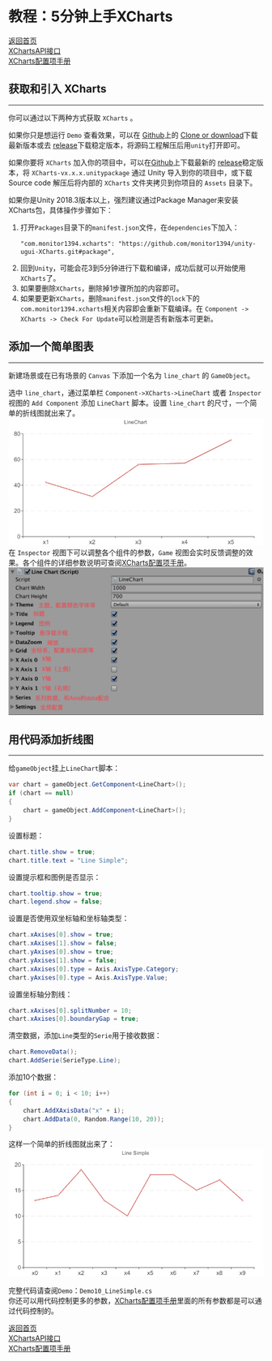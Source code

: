 # 教程：5分钟上手XCharts

[返回首页](https://github.com/monitor1394/unity-ugui-XCharts)  
[XChartsAPI接口](XChartsAPI.md)  
[XCharts配置项手册](XCharts配置项手册.md)

## 获取和引入 XCharts

---

你可以通过以下两种方式获取 `XCharts` 。

如果你只是想运行 `Demo` 查看效果，可以在 [Github](https://github.com/monitor1394/unity-ugui-XCharts)上的 [Clone or download](https://github.com/monitor1394/unity-ugui-XCharts/archive/master.zip)下载最新版本或去 [release](https://github.com/monitor1394/unity-ugui-XCharts/releases)下载稳定版本，将源码工程解压后用`unity`打开即可。

如果你要将 `XCharts` 加入你的项目中，可以在[Github](https://github.com/monitor1394/unity-ugui-XCharts)上下载最新的 [release](https://github.com/monitor1394/unity-ugui-XCharts/releases)稳定版本，将 `XCharts-vx.x.x.unitypackage` 通过 Unity 导入到你的项目中，或下载 Source code 解压后将内部的 `XCharts` 文件夹拷贝到你项目的 `Assets` 目录下。

如果你是Unity 2018.3版本以上，强烈建议通过Package Manager来安装XCharts包，具体操作步骤如下：

  1. 打开`Packages`目录下的`manifest.json`文件，在`dependencies`下加入：
     ```
     "com.monitor1394.xcharts": "https://github.com/monitor1394/unity-ugui-XCharts.git#package",
     ```
  2. 回到`Unity`，可能会花3到5分钟进行下载和编译，成功后就可以开始使用`XCharts`了。
  3. 如果要删除`XCharts`，删除掉1步骤所加的内容即可。
  4. 如果要更新`XCharts`，删除`manifest.json`文件的`lock`下的`com.monitor1394.xcharts`相关内容即会重新下载编译。在 `Component -> XCharts -> Check For Update`可以检测是否有新版本可更新。

## 添加一个简单图表

---

新建场景或在已有场景的 `Canvas` 下添加一个名为 `line_chart` 的 `GameObject`。  

选中 `line_chart`，通过菜单栏 `Component->XCharts->LineChart` 或者  `Inspector` 视图的 `Add Component` 添加 `LineChart` 脚本。设置 `line_chart` 的尺寸，一个简单的折线图就出来了。
![linechart](screenshot/linechart.png)
在 `Inspector` 视图下可以调整各个组件的参数，`Game` 视图会实时反馈调整的效果。各个组件的详细参数说明可查阅[XCharts配置项手册](XCharts配置项手册.md)。
![inspcetor-desc](screenshot/inpsector-desc.png)

## 用代码添加折线图

---

给`gameObject`挂上`LineChart`脚本：

```C#
var chart = gameObject.GetComponent<LineChart>();
if (chart == null)
{
    chart = gameObject.AddComponent<LineChart>();
}
```

设置标题：

```C#
chart.title.show = true;
chart.title.text = "Line Simple";
```

设置提示框和图例是否显示：

```C#
chart.tooltip.show = true;
chart.legend.show = false;
```

设置是否使用双坐标轴和坐标轴类型：

```C#
chart.xAxises[0].show = true;
chart.xAxises[1].show = false;
chart.yAxises[0].show = true;
chart.yAxises[1].show = false;
chart.xAxises[0].type = Axis.AxisType.Category;
chart.yAxises[0].type = Axis.AxisType.Value;
```

设置坐标轴分割线：

```C#
chart.xAxises[0].splitNumber = 10;
chart.xAxises[0].boundaryGap = true;
```

清空数据，添加`Line`类型的`Serie`用于接收数据：

```C#
chart.RemoveData();
chart.AddSerie(SerieType.Line);
```

添加10个数据：

```C#
for (int i = 0; i < 10; i++)
{
    chart.AddXAxisData("x" + i);
    chart.AddData(0, Random.Range(10, 20));
}
```

这样一个简单的折线图就出来了：
![linechart-simple](screenshot/linechart-simple.png)

完整代码请查阅`Demo`：`Demo10_LineSimple.cs`  
你还可以用代码控制更多的参数，[XCharts配置项手册](XCharts配置项手册.md)里面的所有参数都是可以通过代码控制的。


[返回首页](https://github.com/monitor1394/unity-ugui-XCharts)  
[XChartsAPI接口](XChartsAPI.md)  
[XCharts配置项手册](XCharts配置项手册.md)
